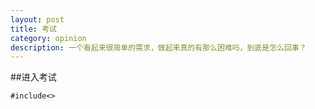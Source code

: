 ```yaml
---
layout: post
title: 考试
category: opinion
description: 一个看起来很简单的需求，做起来真的有那么困难吗，到底是怎么回事？
---
```


##进入考试

    #include<>
    

